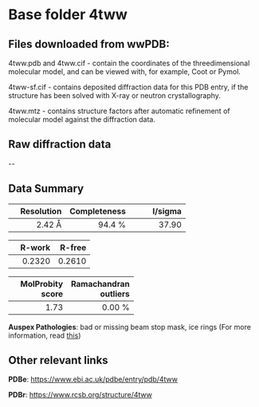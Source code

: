 # Base folder 4tww

## Files downloaded from wwPDB:

4tww.pdb and 4tww.cif - contain the coordinates of the threedimensional molecular model, and can be viewed with, for example, Coot or Pymol.

4tww-sf.cif - contains deposited diffraction data for this PDB entry, if the structure has been solved with X-ray or neutron crystallography.

4tww.mtz - contains structure factors after automatic refinement of molecular model against the diffraction data.

## Raw diffraction data

--<br> 

## Data Summary
|   | Resolution | Completeness| I/sigma |
|---|-------------:|----------------:|--------------:|
|   |2.42 Å|94.4  %|<img width=50/>37.90|

|   | **R-work**| **R-free**   
|---|-------------:|----------------:|           
||  0.2320|  0.2610|

|   |**MolProbity<br>score**| **Ramachandran<br>outliers** 
|---|-------------:|----------------:|
||  1.73|  0.00 %|

**Auspex Pathologies**: bad or missing beam stop mask, ice rings (For more information, read [this](https://github.com/thorn-lab/coronavirus_structural_task_force/blob/master/pdb/3c_like_proteinase/SARS-CoV/4tww/validation/auspex/4tww_auspex_comments.txt))

 



## Other relevant links 
**PDBe**:  https://www.ebi.ac.uk/pdbe/entry/pdb/4tww
 
**PDBr**: https://www.rcsb.org/structure/4tww 


